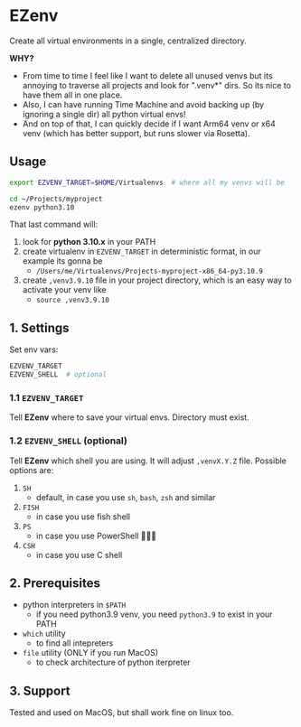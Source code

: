 # EZenv

Create all virtual environments in a single, centralized directory.

**WHY?**

- From time to time I feel like I want to delete all unused venvs but its annoying to traverse all projects and look for ".venv*" dirs. So its nice to have them all in one place.
- Also, I can have running Time Machine and avoid backing up (by ignoring a single dir) all python virtual envs!
- And on top of that, I can quickly decide if I want Arm64 venv or x64 venv (which has better support, but runs slower via Rosetta).

## Usage

```sh
export EZVENV_TARGET=$HOME/Virtualenvs  # where all my venvs will be

cd ~/Projects/myproject
ezenv python3.10
```

That last command will:

1. look for **python 3.10.x** in your PATH
1. create virtualenv in `EZVENV_TARGET` in deterministic format, in our example its gonna be
    - `/Users/me/Virtualenvs/Projects-myproject-x86_64-py3.10.9`
1. create `,venv3.9.10` file in your project directory, which is an easy way to activate your venv like
    - `source ,venv3.9.10`

## 1. Settings

Set env vars:

```sh
EZVENV_TARGET
EZVENV_SHELL  # optional
```

### 1.1 `EZVENV_TARGET`

Tell **EZenv** where to save your virtual envs. Directory must exist.

### 1.2 `EZVENV_SHELL` (optional)

Tell **EZenv** which shell you are using. It will adjust `,venvX.Y.Z` file. Possible options are:

1. `SH`
    - default, in case you use `sh`, `bash`, `zsh` and similar
1. `FISH`
    - in case you use fish shell
1. `PS`
    - in case you use PowerShell 🤷🏻‍♂️
1. `CSH`
    - in case you use C shell

## 2. Prerequisites

- python interpreters in `$PATH`
    - if you need python3.9 venv, you need `python3.9` to exist in your PATH
- `which` utility
    - to find all intepreters
- `file` utility (ONLY if you run MacOS)
    - to check architecture of python iterpreter

## 3. Support

Tested and used on MacOS, but shall work fine on linux too.
